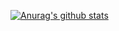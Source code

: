 [![Anurag's github stats](https://github-readme-stats.vercel.app/api?username=PegasusWang)](https://github.com/anuraghazra/github-readme-stats)

<!--
**PegasusWang/PegasusWang** is a ✨ _special_ ✨ repository because its `README.md` (this file) appears on your GitHub profile.

Here are some ideas to get you started:

- 🔭 I’m currently working on ...
- 🌱 I’m currently learning ...
- 👯 I’m looking to collaborate on ...
- 🤔 I’m looking for help with ...
- 💬 Ask me about ...
- 📫 How to reach me: ...
- 😄 Pronouns: ...
- ⚡ Fun fact: ...
-->

